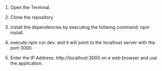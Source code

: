 
1. Open the Terminal.

2. Clone the repository

3. install the dependencies by executing the follwing command: npm install.

4. execute npm run dev. and it will point to the localhost server with the port 3000.

5. Enter the IP Address: http://localhost:3000 on a web browser and use the application.

